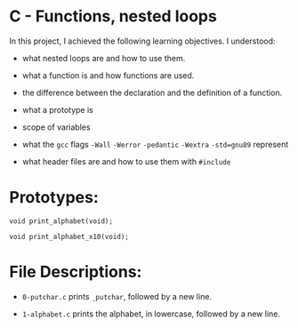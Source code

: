 # C - Functions, nested loops

In this project, I achieved the following learning objectives.
I understood:
* what nested loops are and how to use them.

* what a function is and how functions are used.

* the difference between the declaration and the definition of a function.

* what a prototype is

* scope of variables

* what the `gcc` flags `-Wall` `-Werror` `-pedantic` `-Wextra` `-std=gnu89` represent

* what header files are and how to use them with `#include`

# Prototypes:

`void print_alphabet(void);`

`void print_alphabet_x10(void);`

# File Descriptions:
* `0-putchar.c` prints `_putchar`, followed by a new line.

* `1-alphabet.c` prints the alphabet, in lowercase, followed by a new line.
